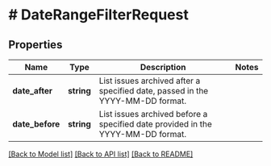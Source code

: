 # # DateRangeFilterRequest

## Properties

Name | Type | Description | Notes
------------ | ------------- | ------------- | -------------
**date_after** | **string** | List issues archived after a specified date, passed in the YYYY-MM-DD format. |
**date_before** | **string** | List issues archived before a specified date provided in the YYYY-MM-DD format. |

[[Back to Model list]](../../README.md#models) [[Back to API list]](../../README.md#endpoints) [[Back to README]](../../README.md)
